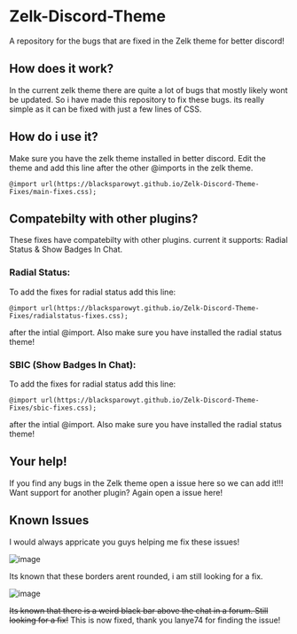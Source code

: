 # Zelk-Discord-Theme
A repository for the bugs that are fixed in the Zelk theme for better discord!


## How does it work?
In the current zelk theme there are quite a lot of bugs that mostly likely wont be updated. So i have made this repository to fix these bugs. its really simple as it can be fixed with just a few lines of CSS.

## How do i use it?
Make sure you have the zelk theme installed in better discord. 
Edit the theme and add this line after the other @imports in the zelk theme.
```
@import url(https://blacksparowyt.github.io/Zelk-Discord-Theme-Fixes/main-fixes.css);
```

## Compatebilty with other plugins?
These fixes have compatebilty with other plugins. current it supports: Radial Status & Show Badges In Chat.


### Radial Status:
To add the fixes for radial status add this line:
```
@import url(https://blacksparowyt.github.io/Zelk-Discord-Theme-Fixes/radialstatus-fixes.css);
```
after the intial @import. Also make sure you have installed the radial status theme!

### SBIC (Show Badges In Chat):
To add the fixes for radial status add this line:
```
@import url(https://blacksparowyt.github.io/Zelk-Discord-Theme-Fixes/sbic-fixes.css);
```
after the intial @import. Also make sure you have installed the radial status theme!



## Your help!
If you find any bugs in the Zelk theme open a issue here so we can add it!!! 
Want support for another plugin? Again open a issue here!


## Known Issues
I would always appricate you guys helping me fix these issues!

![image](https://github.com/BlackSparowYT/Zelk-Discord-Theme-Fixes/assets/117974776/3d5a66a0-9554-4766-bc30-cb8fb236a003)

Its known that these borders arent rounded, i am still looking for a fix.



![image](https://github.com/BlackSparowYT/Zelk-Discord-Theme-Fixes/assets/117974776/d3075268-3c70-4b50-9d2b-08c98572b70b)

~~Its known that there is a weird black bar above the chat in a forum. Still looking for a fix!~~
This is now fixed, thank you lanye74 for finding the issue!

